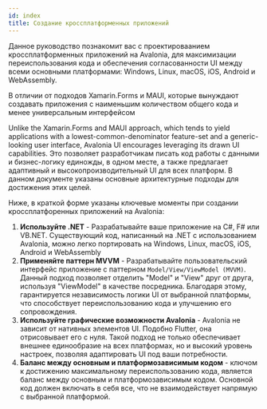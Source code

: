```yaml
---
id: index
title: Создание кроссплатформенных приложений
---
```



Данное руководство познакомит вас с проектироваанием кроссплатформенных приложений на Avalonia,
для максимизации переиспользования кода и обеспечения согласованности UI
между всеми основными платформами: Windows, Linux, macOS, iOS, Android и WebAssembly.


В отличии от подходов Xamarin.Forms и MAUI, которые вынуждают создавать приложения с наименьшим количеством общего кода
и менее универсальным интерфейсом

Unlike the Xamarin.Forms and MAUI approach, which tends to yield applications with a lowest-common-denominator
feature-set and a generic-looking user interface, Avalonia UI encourages leveraging its drawn UI capabilities.
Это позволяет разработчикам писать код работы с данными и бизнес-логику единожды, в одном месте,
а также предлагает адаптивный и высокопроизводительный UI для всех платформ.
В данном документе указаны основные архитектурные подходы для достижения этих целей.

Ниже, в краткой форме указаны ключевые моменты при создании кроссплатфоренных приложений на Avalonia:

1. **Используйте .NET** - Разрабатывайте ваше приложение на C#, F# или VB.NET.
Существующий код, написанный на .NET с использованием Avalonia, 
можно легко портировать на Windows, Linux, macOS, iOS, Android и WebAssembly
2. **Применяйте паттерн MVVM** -
Разрабатывайте пользовательский интерфейс приложение с паттерном `Model/View/ViewModel (MVVM)`.
Данный подход позволяет отделить "Model" и "View" друг от друга,
используя "ViewModel" в качестве посредника.
Благодаря этому, гарантируется независимость логики UI от выбранной платформы,
что способствует переиспользованию кода и улучшению его сопровождения.
3. **Используйте графические возможности Avalonia** -
Avalonia не зависит от нативных элементов UI. Подобно Flutter, она отрисовывает его с нуля.
Такой подход не только обеспечивает внешнее единообразие на всех платформах,
но и высокий уровень настроек, позволяя адаптировать UI под ваши потребности.
4. **Баланс между основным и платформозависимым кодом** - 
ключом к достижению максимальному переиспользованию кода, является баланс между
основным и платформозависимым кодом.
Основной код должен включать в себя все, что не взаимодействует напрямую с выбранной платформой.















